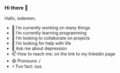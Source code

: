 ### Hi there 👋

Hallo, iedereen.

- 🔭 I’m currently working on many things
- 🌱 I’m currently learning programming
- 👯 I’m looking to collaborate on projects
- 🤔 I’m looking for help with life
- 💬 Ask me about depression
- 📫 How to reach me: on the link to my linkedin page
- 😄 Pronouns: /
- ⚡ Fun fact: sus
